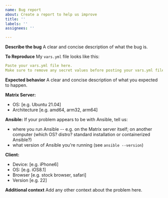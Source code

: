 ```yaml
---
name: Bug report
about: Create a report to help us improve
title: ''
labels: ''
assignees: ''

---
```


**Describe the bug**
A clear and concise description of what the bug is.

<!--
NOTE: This Ansible playbook installs tens of separate services. If you're having a problem with a specific service, it is likely that the problem is not with our deployment method, but with the service itself. You may wish to report that problem at the source, upstream, and not to us
-->

**To Reproduce**
My `vars.yml` file looks like this:

```yaml
Paste your vars.yml file here.
Make sure to remove any secret values before posting your vars.yml file publicly.
```

<!-- Below this line, tell us what you're doing to reproduce the problem. -->


**Expected behavior**
A clear and concise description of what you expected to happen.

**Matrix Server:**
 - OS: [e.g. Ubuntu 21.04]
 - Architecture [e.g. amd64, arm32, arm64]

**Ansible:**
If your problem appears to be with Ansible, tell us:
- where you run Ansible -- e.g. on the Matrix server itself; on another computer (which OS? distro? standard installation or containerized Ansible?)
- what version of Ansible you're running (see `ansible --version`)

<!--
The above is only applicable if you're hitting a problem with Ansible itself.
We don't need this information in most cases. Delete this section if not applicable.
-->

**Client:**
 - Device: [e.g. iPhone6]
 - OS: [e.g. iOS8.1]
 - Browser [e.g. stock browser, safari]
 - Version [e.g. 22]

<!--
The above is only applicable if you're hitting a problem with a specific device, but not with others.
We don't need this information in most cases. Delete this section if not applicable.
-->

**Additional context**
Add any other context about the problem here.
